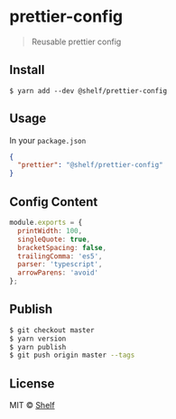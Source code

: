 # prettier-config

> Reusable prettier config

## Install

```
$ yarn add --dev @shelf/prettier-config
```

## Usage

In your `package.json`

```json
{
  "prettier": "@shelf/prettier-config"
}
```

## Config Content

```js
module.exports = {
  printWidth: 100,
  singleQuote: true,
  bracketSpacing: false,
  trailingComma: 'es5',
  parser: 'typescript',
  arrowParens: 'avoid'
};
```

## Publish

```sh
$ git checkout master
$ yarn version
$ yarn publish
$ git push origin master --tags
```

## License

MIT © [Shelf](https://shelf.io)
